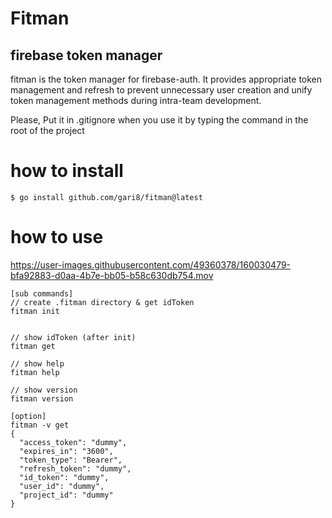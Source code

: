 # Fitman

## firebase token manager

fitman is the token manager for firebase-auth.
It provides appropriate token management and refresh to prevent unnecessary user creation and unify token management methods during intra-team development.

Please, Put it in .gitignore when you use it by typing the command in the root of the project

# how to install
```
$ go install github.com/gari8/fitman@latest
```

# how to use

https://user-images.githubusercontent.com/49360378/160030479-bfa92883-d0aa-4b7e-bb05-b58c630db754.mov

```
[sub commands]
// create .fitman directory & get idToken
fitman init


// show idToken (after init) 
fitman get

// show help
fitman help

// show version
fitman version

[option]
fitman -v get
{
  "access_token": "dummy",
  "expires_in": "3600",
  "token_type": "Bearer",
  "refresh_token": "dummy",
  "id_token": "dummy",
  "user_id": "dummy",
  "project_id": "dummy"
}

```

